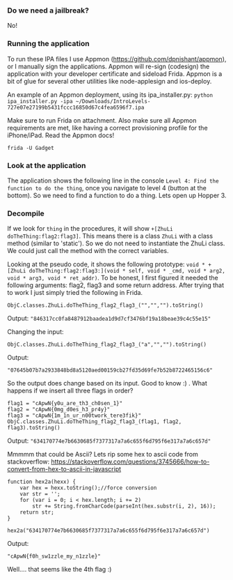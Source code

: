### Do we need a jailbreak?
No!

### Running the application
To run these IPA files I use Appmon (https://github.com/dpnishant/appmon), or I manually sign the applications. Appmon will re-sign (codesign) the application with your developer certificate and sideload Frida. Appmon is a bit of glue for several other utilities like node-applesign and ios-deploy. 

An example of an Appmon deployment, using its ipa_installer.py:
`python ipa_installer.py -ipa ~/Downloads/IntroLevels-727e07e27199b5431fccc16850d67c4fea6596f7.ipa`

Make sure to run Frida on attachment. Also make sure all Appmon requirements are met, like having a correct provisioning profile for the iPhone/iPad. Read the Appmon docs!

`frida -U Gadget`

### Look at the application
The application shows the following line in the console `Level 4: Find the function to do the thing`, once you navigate to level 4 (button at the bottom). So we need to find a function to do a thing. Lets open up Hopper 3.


### Decompile
If we look for `thing` in the procedures, it will show `+[ZhuLi doTheThing:flag2:flag3]`. This means there is a class `ZhuLi` with a class method (similar to 'static'). So we do not need to instantiate the ZhuLi class. We could just call the method with the correct variables.

Looking at the pseudo code, it shows the following prototype: `void * +[ZhuLi doTheThing:flag2:flag3:](void * self, void * _cmd, void * arg2, void * arg3, void * ret_addr)`. To be honest, I first figured it needed the following arguments: flag2, flag3 and some return address. After trying that to work I just simply tried the following in Frida.

`ObjC.classes.ZhuLi.doTheThing_flag2_flag3_("","","").toString()`

Output:
`"846317cc0fa8487912baadea1d9d7cf3476bf19a18beae39c4c55e15"`

Changing the input:

`ObjC.classes.ZhuLi.doTheThing_flag2_flag3_("a","","").toString()`

Output:

`"07645b07b7a2933848bd8a5120aed00159cb27fd35d69fe7b52b8722465156c6"`

So the output does change based on its input. Good to know :) . What happens if we insert all three flags in order?

```
flag1 = "cApwN{y0u_are_th3_ch0sen_1}"
flag2 = "cApwN{0mg_d0es_h3_pr4y}"
flag3 = "cApwN{1m_1n_ur_n00twork_tere3fik}"
ObjC.classes.ZhuLi.doTheThing_flag2_flag3_(flag1, flag2, flag3).toString()
```

Output:
`"634170774e7b6630685f7377317a7a6c655f6d795f6e317a7a6c657d"`

Mmmmm that could be Ascii? Lets rip some hex to ascii code from stackoverflow: https://stackoverflow.com/questions/3745666/how-to-convert-from-hex-to-ascii-in-javascript

```
function hex2a(hexx) {
    var hex = hexx.toString();//force conversion
    var str = '';
    for (var i = 0; i < hex.length; i += 2)
        str += String.fromCharCode(parseInt(hex.substr(i, 2), 16));
    return str;
}

hex2a("634170774e7b6630685f7377317a7a6c655f6d795f6e317a7a6c657d")
```

Output:

`"cApwN{f0h_sw1zzle_my_n1zzle}"`

Well.... that seems like the 4th flag :)
